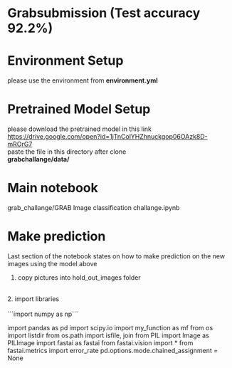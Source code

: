# Grabsubmission (Test accuracy 92.2%)
# Environment Setup<br>
please use the environment from **environment.yml**<br>
# Pretrained Model Setup<br>
please download the pretrained model in this link <br>
https://drive.google.com/open?id=1jTnColYHZhnuckgop06OAzk8D-mROrG7 <br>
paste the file in this directory after clone <br> 
**grabchallange/data/**
# Main notebook<br>
grab_challange/GRAB Image classification challange.ipynb
# Make prediction
Last section of the notebook states on how to make prediction on the new images using the model above<br>
1. copy pictures into hold_out_images folder<br>
<br>
2. import libraries<br>
<br>
```import numpy as np```


import pandas as pd
import scipy.io
import my_function as mf
from os import listdir
from os.path import isfile, join
from PIL import Image as PILImage
import fastai as fastai
from fastai.vision import *
from fastai.metrics import error_rate
pd.options.mode.chained_assignment = None


